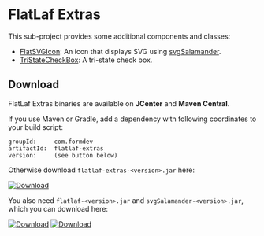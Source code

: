 FlatLaf Extras
==============

This sub-project provides some additional components and classes:

- [FlatSVGIcon](src/main/java/com/formdev/flatlaf/extras/FlatSVGIcon.java): An
  icon that displays SVG using
  [svgSalamander](https://github.com/JFormDesigner/svgSalamander).
- [TriStateCheckBox](src/main/java/com/formdev/flatlaf/extras/TriStateCheckBox.java):
  A tri-state check box.


Download
--------

FlatLaf Extras binaries are available on **JCenter** and **Maven Central**.

If you use Maven or Gradle, add a dependency with following coordinates to your
build script:

    groupId:     com.formdev
    artifactId:  flatlaf-extras
    version:     (see button below)

Otherwise download `flatlaf-extras-<version>.jar` here:

[![Download](https://api.bintray.com/packages/jformdesigner/flatlaf/flatlaf-extras/images/download.svg)](https://bintray.com/jformdesigner/flatlaf/flatlaf-extras/_latestVersion)

You also need `flatlaf-<version>.jar` and `svgSalamander-<version>.jar`, which
you can download here:

[![Download](https://api.bintray.com/packages/jformdesigner/flatlaf/flatlaf/images/download.svg)](https://bintray.com/jformdesigner/flatlaf/flatlaf/_latestVersion)
[![Download](https://api.bintray.com/packages/jformdesigner/svgSalamander/svgSalamander/images/download.svg)](https://bintray.com/jformdesigner/svgSalamander/svgSalamander/_latestVersion)
